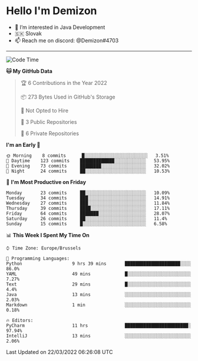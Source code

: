 # Hello I'm Demizon
- 👀 I’m interested in Java Development
- 🇸🇰 Slovak
- 📫 Reach me on discord: @Demizon#4703
<hr>

<!--START_SECTION:waka-->
![Code Time](http://img.shields.io/badge/Code%20Time-268%20hrs%2059%20mins-blue)

**🐱 My GitHub Data** 

> 🏆 6 Contributions in the Year 2022
 > 
> 📦 273 Bytes Used in GitHub's Storage 
 > 
> 🚫 Not Opted to Hire
 > 
> 📜 3 Public Repositories 
 > 
> 🔑 6 Private Repositories  
 > 
**I'm an Early 🐤** 

```text
🌞 Morning    8 commits      █░░░░░░░░░░░░░░░░░░░░░░░░   3.51% 
🌆 Daytime    123 commits    █████████████░░░░░░░░░░░░   53.95% 
🌃 Evening    73 commits     ████████░░░░░░░░░░░░░░░░░   32.02% 
🌙 Night      24 commits     ██░░░░░░░░░░░░░░░░░░░░░░░   10.53%

```
📅 **I'm Most Productive on Friday** 

```text
Monday       23 commits     ██░░░░░░░░░░░░░░░░░░░░░░░   10.09% 
Tuesday      34 commits     ███░░░░░░░░░░░░░░░░░░░░░░   14.91% 
Wednesday    27 commits     ███░░░░░░░░░░░░░░░░░░░░░░   11.84% 
Thursday     39 commits     ████░░░░░░░░░░░░░░░░░░░░░   17.11% 
Friday       64 commits     ███████░░░░░░░░░░░░░░░░░░   28.07% 
Saturday     26 commits     ██░░░░░░░░░░░░░░░░░░░░░░░   11.4% 
Sunday       15 commits     █░░░░░░░░░░░░░░░░░░░░░░░░   6.58%

```


📊 **This Week I Spent My Time On** 

```text
⌚︎ Time Zone: Europe/Brussels

💬 Programming Languages: 
Python                   9 hrs 39 mins       █████████████████████░░░░   86.0% 
YAML                     49 mins             █░░░░░░░░░░░░░░░░░░░░░░░░   7.27% 
Text                     29 mins             █░░░░░░░░░░░░░░░░░░░░░░░░   4.4% 
Java                     13 mins             ░░░░░░░░░░░░░░░░░░░░░░░░░   2.03% 
Markdown                 1 min               ░░░░░░░░░░░░░░░░░░░░░░░░░   0.18%

🔥 Editors: 
PyCharm                  11 hrs              ████████████████████████░   97.94% 
IntelliJ                 13 mins             ░░░░░░░░░░░░░░░░░░░░░░░░░   2.06%

```


 Last Updated on 22/03/2022 06:26:08 UTC
<!--END_SECTION:waka-->

